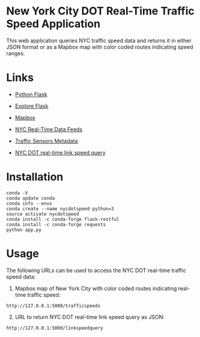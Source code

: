 
New York City DOT Real-Time Traffic Speed Application
=====================================================

This web application queries NYC traffic speed data and returns it in either JSON format or as a Mapbox map with color coded routes indicating speed ranges.

# Links

- [Python Flask](http://flask.pocoo.org/)

- [Explore Flask](http://exploreflask.com/en/latest/index.html)

- [Mapbox](https://www.mapbox.com/)

- [NYC Real-Time Data Feeds](http://www.nyc.gov/html/dot/html/about/datafeeds.shtml#realtime)

- [Traffic Sensors Metadata](http://a841-dotweb01.nyc.gov/datafeeds/TrafficSpeed/metadata_trafficspeeds.pdf)

- [NYC DOT real-time link speed query](http://207.251.86.229/nyc-links-cams/LinkSpeedQuery.txt)


# Installation
```
conda -V
conda update conda
conda info --envs
conda create --name nycdotspeed python=3
source activate nycdotspeed
conda install -c conda-forge flask-restful
conda install -c conda-forge requests
python app.py
```

# Usage

The following URLs can be used to access the NYC DOT real-time traffic speed data:

1. Mapbox map of New York City with color coded routes indicating real-time traffic speed:
```
http://127.0.0.1:5000/trafficspeeds
```
2. URL to return NYC DOT real-time link speed query as JSON:
```
http://127.0.0.1:5000/linkspeedquery
```
